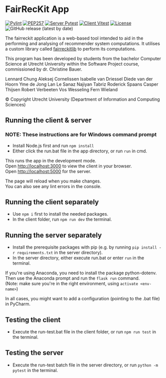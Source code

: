 # FairRecKit App
[![Pylint](https://github.com/TheMinefreak23/fair-rec-kit-app/actions/workflows/pylint.yml/badge.svg)](https://github.com/TheMinefreak23/fair-rec-kit-app/actions/workflows/pylint.yml)
[![PEP257](https://github.com/TheMinefreak23/fair-rec-kit-app/actions/workflows/pydoctest.yml/badge.svg)](https://github.com/TheMinefreak23/fair-rec-kit-app/actions/workflows/pydoctest.yml)
[![Server Pytest](https://github.com/TheMinefreak23/fair-rec-kit-app/actions/workflows/pytest.yml/badge.svg)](https://github.com/TheMinefreak23/fair-rec-kit-app/actions/workflows/pytest.yml)
[![Client Vitest](https://github.com/TheMinefreak23/fair-rec-kit-app/actions/workflows/vitest.yml/badge.svg)](https://github.com/TheMinefreak23/fair-rec-kit-app/actions/workflows/vitest.yml)
[![License](https://img.shields.io/badge/License-Apache_2.0-blue.svg)](https://opensource.org/licenses/Apache-2.0)
![GitHub release (latest by date)](https://img.shields.io/github/v/release/TheMinefreak23/fair-rec-kit-app?label=Release)

The fairreckit application is a web-based tool intended to aid in the performing and analysing of recommender system computations. It utilises a custom library called [fairreckitlib](https://github.com/TheMinefreak23/fairreckitlib) to perform its computations.

This program has been developed by students from the bachelor Computer Science at
Utrecht University within the Software Project course, commissioned by dr. Christine Bauer. 

Lennard Chung           Aleksej Cornelissen
Isabelle van Driessel   Diede van der Hoorn
Yme de Jong             Lan Le
Sanaz Najiyan Tabriz    Roderick Spaans
Casper Thijsen          Robert Verbeeten
Vos Wesseling           Fern Wieland           

© Copyright Utrecht University (Department of Information and Computing Sciences)

## Running the client & server

### NOTE: These instructions are for Windows command prompt

- Install Node.js first and run `npm install`
- Either click the run.bat file in the app directory, or run `run` in cmd.

This runs the app in the development mode.  
Open [http://localhost:3000](http://localhost:3000) to view the client in your browser.  
Open [http://localhost:5000](http://localhost:5000) for the server.

The page will reload when you make changes.  
You can also see any lint errors in the console.

## Running the client separately

- Use `npm i` first to install the needed packages.
- In the client folder, run `npm run dev` the terminal.  

## Running the server separately

- Install the prerequisite packages with pip (e.g. by running `pip install -r requirements.txt` in the server directory).  
- In the server directory, either execute run.bat or enter `run` in the terminal.

If you're using Anaconda, you need to install the package python-dotenv. Then use the Anaconda prompt and run the `flask run` command.  
(Note: make sure you're in the right environment, using `activate <env-name>`)

In all cases, you might want to add a configuration (pointing to the .bat file) in PyCharm.

## Testing the client

- Execute the run-test.bat file in the client folder, or run `npm run test` in the terminal.

## Testing the server

- Execute the run-test batch file in the server directory, or run `python -m pytest` in the terminal.
